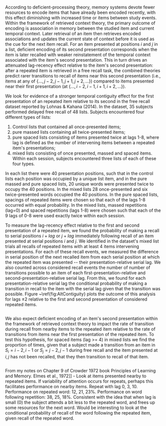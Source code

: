 According to deficient-processing theory, memory systems devote fewer resources to encode items that have already been encoded recently, with this effect diminishing with increased time or items between study events. Within the framework of retrieved context theory, the primary outcome of encoding is association in memory between the studied item and current temporal context. Later retrieval of an item then retrieves encoded associations and updates the current state of context before it is used as the cue for the next item recall. For an item presented at positions $i$ and $j$ in a list, deficient encoding of its second presentation corresponds when the item is later recalled with weaker reinstatement of the temporal context associated with the item's second presentation. This in turn drives an attenuated lag-recency effect relative to the item's second presentation: after a repeated item is retrieved in a free recall task, the combined theories predict rarer transitions to recall of items near this second presentation (i.e., items at any of $\{\ldots, j-2, j-1, j+1, j+2, \ldots\}$) compared to items presented near their first presentation (at $\{\ldots, i-2, i-1, i+1, i+2, \ldots\}$).

We look for evidence of a stronger temporal contiguity effect for the first presentation of an repeated item relative to its second in the free recall dataset reported by Lohnas & Kahana (2014). In the dataset, 35 subjects performed delayed free recall of 48 lists. Subjects encountered four different types of lists: 
1. Control lists that contained all once-presented items;  
2. pure massed lists containing all twice-presented items; 
3. pure spaced lists consisting of items presented twice at lags 1-8, where lag is defined as the number of intervening items between a repeated item's presentations; 
4. mixed lists consisting of once presented, massed and spaced items. Within each session, subjects encountered three lists of each of these four types. 

In each list there were 40 presentation positions, such that in the control lists each position was occupied by a unique list item, and in the pure massed and pure spaced lists, 20 unique words were presented twice to occupy the 40 positions. In the mixed lists 28 once-presented and six twice-presented words occupied the 40 positions. In the pure spaced lists, spacings of repeated items were chosen so that each of the lags 1-8 occurred with equal probability. In the mixed lists, massed repetitions (lag=0) and spaced repetitions (lags 1-8) were chosen such that each of the 9 lags of 0-8 were used exactly twice within each session. 

To measure the lag-recency effect relative to the first and second presentation of a repeated item, we found the probability of making a recall to serial positions $i+lag$ or $j+lag$ immediately following recall of an item presented at serial positions $i$ and $j$. We identified in the dataset's mixed list trials all recalls of repeated items with at least 4 items intervening presentations. For each of these recall events, we measured the difference in serial position of the next recalled item from each serial position at which the repeated item was presented -- their presentation-relative serial lag. We also counted across considered recall events the number of number of transitions possible to an item of each first-presentation-relative and second-presentation-relative serial lag. From this, we found for each presentation-relative serial lag the conditional probability of making a transition in recall to the item with the serial lag given that the transition was possible. Figure ~\ref{fig:AltContiguity} plots the outcome of this analysis for lags $\pm 2$ relative to the first and second presentation of considered repeated items.

```python

```

We also expect deficient encoding of an item's second presentation within the framework of retrieved context theory to impact the rate of transition during recall from nearby items to the repeated item relative to the rate of transitions from items near the first presentation of the repeated item. To test this hypothesis, for spaced items (lag >= 4) in mixed lists we find the proportion of times, given that a subject made a transition from an item in $S_i = {i-2, i-1}$ or $S_j = {j-2, j-1}$ during free recall and the item presented at ${i, j}$ has not been recalled, that they then transition to recall of that item.

```python

```

From my notes on Chapter 9 of Crowder 1972 book Principles of Learning and Memory.
Elmes et al., 1972]] - Look at items presented nearby to repeated items.
If variability of attention occurs for repeats, perhaps this
facilitates performance on nearby items.  Repeat with lag 0, 3, 10.
Performance on repeated word: 12, 21, 23%.  Performance on word
following repetition: 38, 25, 18%.  Consistent with the idea that when
lag is small (0) the subject attends a bit less to the repeated word,
and frees up some resources for the next word.  Would be interesting
to look at the conditional probability of recall of the word following
the repeated item, given recall of the repeated word.

```python

```
